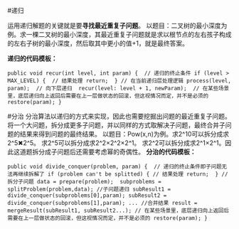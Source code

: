 #递归

运用递归解题的关键就是要**寻找最近重复子问题**。
以题目：二叉树的最小深度为例。求一棵二叉树的最小深度，其最近重复子问题就是求以根节点的左右孩子构成的左右子树的最小深度，然后取其中更小的值+1，就是最终答案。

**递归的代码模板：**

`public void recur(int level, int param) { 
   // 递归的终止条件
   if (level > MAX_LEVEL) { 
     // 结果处理
     return; 
   }
   // 在当前递归层处理逻辑
   process(level, param); 
   // 向下层递归 
   recur(level: level + 1, newParam); 
   // 在某些场景里，底层递归向上返回后需要在上一层做状态的回滚，但这视情况而定，并不是必须的
   restore(param);
 }`
 
 #分治
 分治算法以递归的方式来实现，因此也需要挖掘出问题的最近重复子问题。将一个大问题，拆分成更多子问题，并以同样的方式取解决子问题，最终合并子问题的结果来得到问题的最终结果。
 以题目：Pow(x,n)为例。求2^10可以拆分成求2^5✖2^5。 求2^5可以拆分成求2^2×2^2×2^1。 求2^2可以拆分成求2^1×2^1。因此这道题拆分成子问题后还需要考虑幂的奇偶性。
 **分治的代码模板：** 
 
`public void divide_conquer(problem, param) { 
     // 递归的终止条件即子问题无法再继续拆解了
     if (problem can't be splitted) {
       // 结果处理
       return; 
     }
     //拆分子问题
     data = prepare(problem); 
     subproblems = splitProblem(problem,data);
     //子问题递归
     subResult1 = divide_conquer(subproblems[0],param);
     subResult2 = divide_conquer(subproblems[1],param);
     ...
     //合并结果
     result = mergeResult(subResult1, subResult2...);
     // 在某些场景里，底层递归向上返回后需要在上一层做状态的回滚，但这视情况而定，并不是必须的
     restore(param);
 }`

